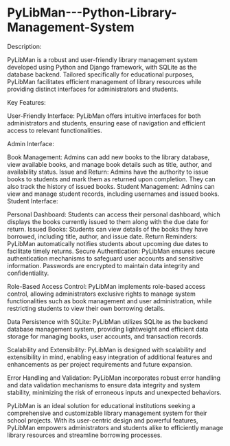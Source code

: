 # PyLibMan---Python-Library-Management-System
Description:

PyLibMan is a robust and user-friendly library management system developed using Python and Django framework, with SQLite as the database backend. Tailored specifically for educational purposes, PyLibMan facilitates efficient management of library resources while providing distinct interfaces for administrators and students.

Key Features:

User-Friendly Interface: PyLibMan offers intuitive interfaces for both administrators and students, ensuring ease of navigation and efficient access to relevant functionalities.

Admin Interface:

Book Management: Admins can add new books to the library database, view available books, and manage book details such as title, author, and availability status.
Issue and Return: Admins have the authority to issue books to students and mark them as returned upon completion. They can also track the history of issued books.
Student Management: Admins can view and manage student records, including usernames and issued books.
Student Interface:

Personal Dashboard: Students can access their personal dashboard, which displays the books currently issued to them along with the due date for return.
Issued Books: Students can view details of the books they have borrowed, including title, author, and issue date.
Return Reminders: PyLibMan automatically notifies students about upcoming due dates to facilitate timely returns.
Secure Authentication: PyLibMan ensures secure authentication mechanisms to safeguard user accounts and sensitive information. Passwords are encrypted to maintain data integrity and confidentiality.

Role-Based Access Control: PyLibMan implements role-based access control, allowing administrators exclusive rights to manage system functionalities such as book management and user administration, while restricting students to view their own borrowing details.

Data Persistence with SQLite: PyLibMan utilizes SQLite as the backend database management system, providing lightweight and efficient data storage for managing books, user accounts, and transaction records.

Scalability and Extensibility: PyLibMan is designed with scalability and extensibility in mind, enabling easy integration of additional features and enhancements as per project requirements and future expansion.

Error Handling and Validation: PyLibMan incorporates robust error handling and data validation mechanisms to ensure data integrity and system stability, minimizing the risk of erroneous inputs and unexpected behaviors.

PyLibMan is an ideal solution for educational institutions seeking a comprehensive and customizable library management system for their school projects. With its user-centric design and powerful features, PyLibMan empowers administrators and students alike to efficiently manage library resources and streamline borrowing processes.
